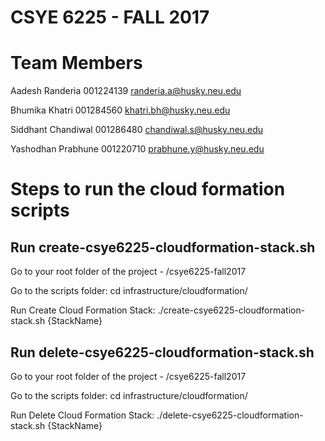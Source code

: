 # CSYE 6225 - FALL 2017

# Team Members

Aadesh Randeria   001224139  randeria.a@husky.neu.edu

Bhumika Khatri   001284560  khatri.bh@husky.neu.edu

Siddhant Chandiwal 001286480  chandiwal.s@husky.neu.edu

Yashodhan Prabhune 001220710  prabhune.y@husky.neu.edu


# Steps to run the cloud formation scripts

## Run create-csye6225-cloudformation-stack.sh

Go to your root folder of the project - /csye6225-fall2017

Go to the scripts folder: cd infrastructure/cloudformation/

Run Create Cloud Formation Stack: ./create-csye6225-cloudformation-stack.sh {StackName}

## Run delete-csye6225-cloudformation-stack.sh

Go to your root folder of the project - /csye6225-fall2017

Go to the scripts folder: cd infrastructure/cloudformation/

Run Delete Cloud Formation Stack: ./delete-csye6225-cloudformation-stack.sh {StackName}

